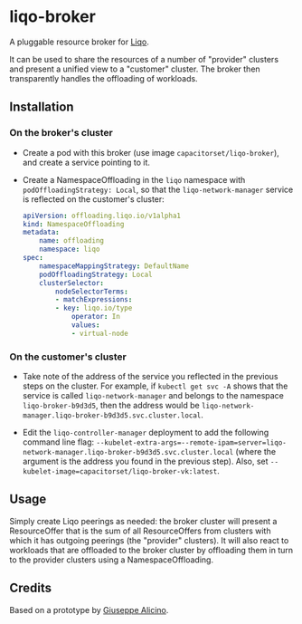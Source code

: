 # liqo-broker

A pluggable resource broker for [Liqo](https://github.com/liqotech/liqo/).

It can be used to share the resources of a number of "provider" clusters and present a unified view to a "customer" cluster. The broker then transparently handles the offloading of workloads.

## Installation

### On the broker's cluster

 - Create a pod with this broker (use image `capacitorset/liqo-broker`), and create a service pointing to it.

 - Create a NamespaceOffloading in the `liqo` namespace with `podOffloadingStrategy: Local`, so that the `liqo-network-manager` service is reflected on the customer's cluster:
    
    ```yaml
    apiVersion: offloading.liqo.io/v1alpha1
    kind: NamespaceOffloading
    metadata:
        name: offloading
        namespace: liqo
    spec:
        namespaceMappingStrategy: DefaultName
        podOffloadingStrategy: Local
        clusterSelector:
            nodeSelectorTerms:
            - matchExpressions:
            - key: liqo.io/type
                operator: In
                values:
                - virtual-node
    ```

### On the customer's cluster

 - Take note of the address of the service you reflected in the previous steps on the cluster. For example, if `kubectl get svc -A` shows that the service is called `liqo-network-manager` and belongs to the namespace `liqo-broker-b9d3d5`, then the address would be `liqo-network-manager.liqo-broker-b9d3d5.svc.cluster.local`.

 - Edit the `liqo-controller-manager` deployment to add the following command line flag: `--kubelet-extra-args=--remote-ipam=server=liqo-network-manager.liqo-broker-b9d3d5.svc.cluster.local` (where the argument is the address you found in the previous step). Also, set `--kubelet-image=capacitorset/liqo-broker-vk:latest`.

## Usage

Simply create Liqo peerings as needed: the broker cluster will present a ResourceOffer that is the sum of all ResourceOffers from clusters with which it has outgoing peerings (the "provider" clusters). It will also react to workloads that are offloaded to the broker cluster by offloading them in turn to the provider clusters using a NamespaceOffloading.

## Credits

Based on a prototype by [Giuseppe Alicino](https://github.com/giuse2596).
